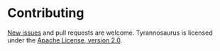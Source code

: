 # Contributing

[New issues](https://github.com/dmyersturnbull/tyrannosaurus/issues) and pull requests are welcome.
Tyrannosaurus is licensed under the [Apache License, version 2.0](https://www.apache.org/licenses/LICENSE-2.0).
